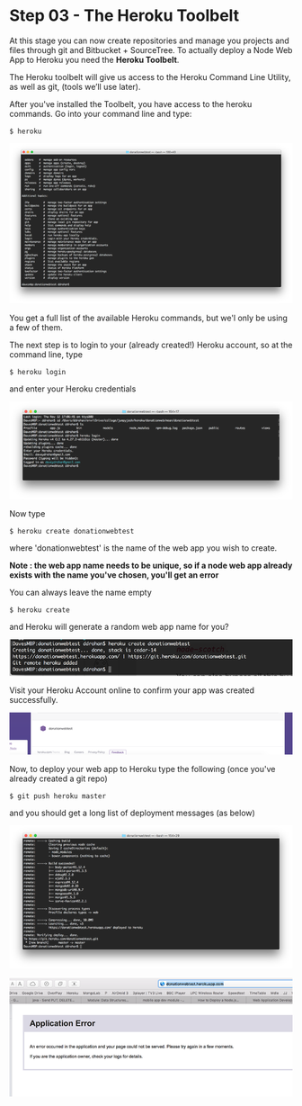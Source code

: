 # Step 03 - The Heroku Toolbelt

At this stage you can now create repositories and manage you projects and files through git and Bitbucket + SourceTree. To actually deploy a Node Web App to Heroku you need the <b>Heroku Toolbelt</b>. 

The Heroku toolbelt will give us access to the Heroku Command Line Utility, as well as git, (tools we’ll use later).

After you've installed the Toolbelt, you have access to the heroku commands. Go into your command line and type:

~~~
$ heroku
~~~
![](images/heroku17.png)

You get a full list of the available Heroku commands, but we'l only be using a few of them.

The next step is to login to your (already created!) Heroku account, so at the command line, type
~~~
$ heroku login
~~~

and enter your Heroku credentials

![](images/heroku18.png)

Now type
~~~
$ heroku create donationwebtest
~~~

where 'donationwebtest' is the name of the web app you wish to create.

<b>Note : the web app name needs to be unique, so if a node web app already exists with the name you've chosen, you'll get an error</b>

You can always leave the name empty

~~~
$ heroku create
~~~

and Heroku will generate a random web app name for you?

![](images/heroku19.png)

Visit your Heroku Account online to confirm your app was created successfully.

![](images/heroku20.png)

Now, to deploy your web app to Heroku type the following (once you've already created a git repo)
~~~
$ git push heroku master
~~~

and you should get a long list of deployment messages (as below)

![](images/heroku21.png)

![](images/heroku22.png)